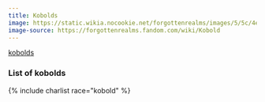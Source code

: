```yaml
---
title: Kobolds
image: https://static.wikia.nocookie.net/forgottenrealms/images/5/5c/4e_kobolds.jpg
image-source: https://forgottenrealms.fandom.com/wiki/Kobold
---
```

[kobolds](https://dungeonsdragons.fandom.com/wiki/Kobold)

### List of kobolds

{% include charlist race="kobold" %}
